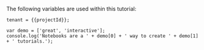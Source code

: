 





<div class="notebook" id="staticInteractive30_test_tutorial_hodoripsum_v1">

  <div class="notebook__static-tutorial" data-tutorial="30_test_tutorial_hodoripsum_v1" data-is-quick-setup="true" data-link="https://yaas.github.io/chewie-sample-result/build/embedded.html#30_test_tutorial_hodoripsum_v1">
   
   
   <p>The following variables are used within this tutorial:</p>
<pre class="highlight"><code class="hljs javascript">tenant = {{projectId}};
</code></pre>
<pre class="highlight"><code class="hljs javascript"><span class="hljs-keyword">var</span> demo = [<span class="hljs-string">'great'</span>, <span class="hljs-string">'interactive'</span>];
<span class="hljs-built_in">console</span>.log(<span class="hljs-string">'Notebooks are a '</span> + demo[<span class="hljs-number">0</span>] + <span class="hljs-string">' way to create '</span> + demo[<span class="hljs-number">1</span>] + <span class="hljs-string">' tutorials.'</span>);
</code></pre>

  </div>

  <div id="notebook30_test_tutorial_hodoripsum_v1">
    <iframe style="min-height: 430px;" class="notebook__interactive-tutorial u-transition-all width-100 interactive-tutorial" src="" scrolling="no" frameBorder="0" id="30_test_tutorial_hodoripsum_v1"></iframe>
  </div>

  <div class="notebook__loader">

  </div>

</div> <!-- ---
---
id: 30_test_tutorial_hodoripsum_v1
title: 'Sample Tutorial'
type: 'Tutorial'
service: 'Hodor Ipsum'
interactive: true
order: 40
---
The following variables are used within this tutorial:

```javascript
tenant = {{projectId}};
```

```javascript
var demo = ['great', 'interactive'];
console.log('Notebooks are a ' + demo[0] + ' way to create ' + demo[1] + ' tutorials.');
```
 -->